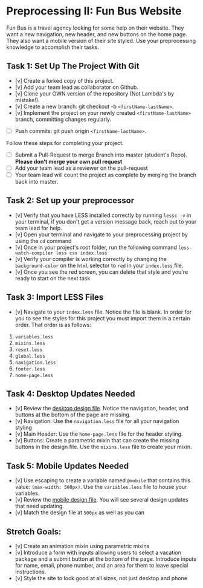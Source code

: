 # Preprocessing II: Fun Bus Website

Fun Bus is a travel agency looking for some help on their website.  They want a new navigation, new header, and new buttons on the home page. They also want a mobile version of their site styled.  Use your preprocessing knowledge to accomplish their tasks.

## Task 1: Set Up The Project With Git

- [v] Create a forked copy of this project.
- [v] Add your team lead as collaborator on Github.
- [v] Clone your OWN version of the repository (Not Lambda's by mistake!).
- [v] Create a new branch: git checkout -b `<firstName-lastName>`.
- [v] Implement the project on your newly created `<firstName-lastName>` branch, committing changes regularly.
- [ ] Push commits: git push origin `<firstName-lastName>`.
 
Follow these steps for completing your project.

- [ ] Submit a Pull-Request to merge <firstName-lastName> Branch into master (student's  Repo). **Please don't merge your own pull request**
- [ ] Add your team lead as a reviewer on the pull-request
- [ ] Your team lead will count the project as complete by merging the branch back into master.

## Task 2: Set up your preprocessor
* [v] Verify that you have LESS installed correctly by running `lessc -v` in your terminal, if you don't get a version message back, reach out to your team lead for help.
* [v] Open your terminal and navigate to your preprocessing project by using the `cd` command
* [v] Once in your project's root folder, run the following command `less-watch-compiler less css index.less`
* [v] Verify your compiler is working correctly by changing the `background-color` on the `html` selector to `red` in your `index.less` file.
* [v] Once you see the red screen, you can delete that style and you're ready to start on the next task

## Task 3: Import LESS Files

* [v] Navigate to your `index.less` file. Notice the file is blank.  In order for you to see the styles for this project you must import them in a certain order.  That order is as follows:

1. `variables.less`
2. `mixins.less`
3. `reset.less`
4. `global.less`
5. `navigation.less`
6. `footer.less`
7. `home-page.less`


## Task 4: Desktop Updates Needed
* [v] Review the [desktop design file](design-files/fun-bus-desktop.png).  Notice the navigation, header, and buttons at the bottom of the page are missing.
* [v] Navigation: Use the `navigation.less` file for all your navigation styling
* [v] Main Header: Use the `home-page.less` file for the header styling.
* [v] Buttons: Create a parametric mixin that can create the missing buttons in the design file. Use the `mixins.less` file to create your mixin.


## Task 5: Mobile Updates Needed
* [v] Use escaping to create a variable named `@mobile` that contains this value: `(max-width: 500px)`.  Use the `variables.less` file to house your variables.
* [v] Review the [mobile design file](design-files/fun-bus-mobile.png). You will see several design updates that need updating. 
* [v] Match the design file at `500px` as well as you can 

## Stretch Goals: 
* [v] Create an animation mixin using parametric mixins
* [v] Introduce a form with inputs allowing users to select a vacation package and a submit button at the bottom of the page. Introduce inputs for name, email, phone number, and an area for them to leave special instructions. 
* [v] Style the site to look good at all sizes, not just desktop and phone



